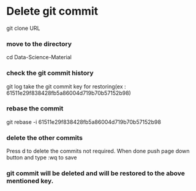 # Delete git commit

git clone URL

### move to the directory
cd Data-Science-Material

### check the git commit history
git log
take the git commit key for restoring(ex : 61511e29f838428fb5a86004d719b70b57152b98)

### rebase the commit
git rebase -i 61511e29f838428fb5a86004d719b70b57152b98

### delete the other commits
Press d to delete the commits not required. When done push page down button and type :wq to save

### git commit will be deleted and will be restored to the above mentioned key.
